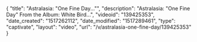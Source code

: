 {
    "title": "Astralasia: \"One Fine Day...\"",
    "description": "Astralasia: \"One Fine Day\"  From the Album: White Bird...",
    "videoid": "139425353",
    "date_created": "1517262112",
    "date_modified": "1517289461",
    "type": "captivate",
    "layout": "video",
    "url": "\/v\/astralasia-one-fine-day\/139425353"
}